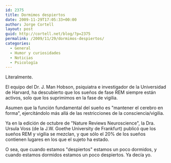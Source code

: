 ```yaml
---
id: 2375
title: Dormimos despiertos
date: 2009-11-29T17:05:33+00:00
author: Jorge Cortell
layout: post
guid: http://cortell.net/blog/?p=2375
permalink: /2009/11/29/dormimos-despiertos/
categories:
  - General
  - Humor y curiosidades
  - Noticias
  - Psicología
---
```

Literalmente.

El equipo del Dr. J. Man Hobson, psiquiatra e investigador de la Universidad de Harvard, ha descubierto que los sueños de fase REM siempre están activos, solo que los suprimimos en la fase de vigilia.
  
Asumen que la función fundamental del sueño es "mantener el cerebro en forma", ejercitándolo más allá de las restricciones de la consciencia/vigilia.

Ya en la edición de octubre de "Nature Reviews Neuroscience", la Dra. Ursula Voss (de la J.W. Goethe University de Frankfurt) publicó que los sueños REM y vigilia se mezclan, y que sólo el 20% de los sueños contienen lugares en los que el sujeto ha estado.

O sea, que cuando estamos "despiertos" estamos un poco dormidos, y cuando estamos dormidos estamos un poco despiertos. Ya decía yo.